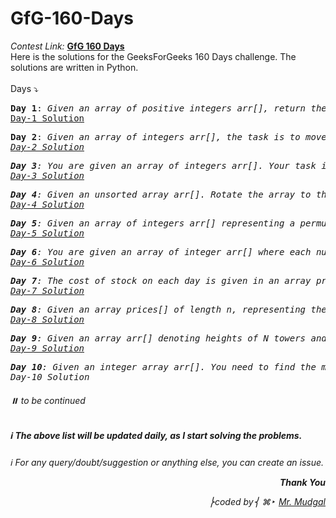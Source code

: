 # GfG-160-Days
<i>Contest Link:</i> <b><a href="https://www.geeksforgeeks.org/courses/gfg-160-series?itm_source=geeksforgeeks&itm_medium=home_card&itm_campaign=gfg160">GfG 160 Days</a></b>
<br>
Here is the solutions for the GeeksForGeeks 160 Days challenge. The solutions are written in Python.
<br>
<br>
Days ⤵️
<pre><b>Day 1</b>: <i>Given an array of positive integers arr[], return the second largest element from the array. If the second largest element doesn't exist then return -1.</i>
<a href="https://github.com/mr-mudgal/GfG-160-Days/blob/master-mudgal/Solutions/Day-1%3A%20Second%20Largest.py">Day-1 Solution</a>
</pre>
<pre><b>Day 2</b>: <i>Given an array of integers arr[], the task is to move all the zeros to the end of the array while maintaining the relative order of all non-zero elements.
<a href="https://github.com/mr-mudgal/GfG-160-Days/blob/master-mudgal/Solutions/Day-2%3A%20Move%20All%20Zeroes%20to%20End.py">Day-2 Solution</a></pre>
<pre><b>Day 3</b>: <i>You are given an array of integers arr[]. Your task is to reverse the given array.</i>
<a href="https://github.com/mr-mudgal/GfG-160-Days/blob/master-mudgal/Solutions/Day-3%3A%20Reverse%20an%20Array.py">Day-3 Solution</a></pre>
<pre><b>Day 4</b>: <i>Given an unsorted array arr[]. Rotate the array to the left (counter-clockwise direction) by d steps, where d is a positive integer. Do the mentioned change in the array in place.</i>
<a href="https://github.com/mr-mudgal/GfG-160-Days/blob/master-mudgal/Solutions/Day-4%3A%20Rotate%20Array.py">Day-4 Solution</a></pre>
<pre><b>Day 5</b>: <i>Given an array of integers arr[] representing a permutation, implement the next permutation that rearranges the numbers into the lexicographically next greater permutation. If no such permutation exists, rearrange the numbers into the lowest possible order (i.e., sorted in ascending order).</i>
<a href="https://github.com/mr-mudgal/GfG-160-Days/blob/master-mudgal/Solutions/Day-5%3A%20Next%20Permutation.py">Day-5 Solution</a></pre>
<pre><b>Day 6</b>: <i>You are given an array of integer arr[] where each number represents a vote to a candidate. Return the candidates that have votes greater than one-third of the total votes,If there's not a majority vote, return an empty array.</i>
<a href="https://github.com/mr-mudgal/GfG-160-Days/blob/master-mudgal/Solutions/Day-6%3A%20Majority%20Element.py">Day-6 Solution</a></pre>
<pre><b>Day 7</b>: <i>The cost of stock on each day is given in an array price[]. Each day you may decide to either buy or sell the stock at price[i], you can even buy and sell the stock on the same day. Find the maximum profit that you can get.</i>
<a href="https://github.com/mr-mudgal/GfG-160-Days/blob/master-mudgal/Solutions/Day-7%3A%20Stock%20Buy%20and%20Sell.py">Day-7 Solution</a></pre>
<pre><b>Day 8</b>: <i>Given an array prices[] of length n, representing the prices of the stocks on different days. The task is to find the maximum profit possible by buying and selling the stocks on different days when at most one transaction is allowed. Here one transaction means 1 buy + 1 Sell. If it is not possible to make a profit then return 0.</i>
<a href="https://github.com/mr-mudgal/GfG-160-Days/blob/master-mudgal/Solutions/Day-8%3A%20Stocke%20Buy%20and%20Sell%20%5B1%20trans%5D.py">Day-8 Solution</a></pre>
<pre><b>Day 9</b>: <i>Given an array arr[] denoting heights of N towers and a positive integer K. For each tower, you must perform exactly one of the following operations exactly once. Increase the height of the tower by K Decrease the height of the tower by K Find out the minimum possible difference between the height of the shortest and tallest towers after you have modified each tower.</i>
<a href="https://github.com/mr-mudgal/GfG-160-Days/blob/master-mudgal/Solutions/Day-9%3A%20Minimize%20the%20Heights%20II.py">Day-9 Solution</a></pre>
<pre><b>Day 10</b>: <i>Given an integer array arr[]. You need to find the maximum sum of a subarray.</i>
<a href="https://github.com/mr-mudgal/GfG-160-Days/blob/master-mudgal/Solutions/Day-10%3A%20Maximum%20Subarray%20Sum%20-%20Kadanes%20Algorithm.py"></a>Day-10 Solution</pre>
###### ⏸️ <i>to be continued</i>
##### ℹ️ The above list will be updated daily, as I start solving the problems.

ℹ️ For any query/doubt/suggestion or anything else, you can create an issue.

<p align="right"><b>Thank You</b></p>
<p align="right">⎬coded by⎨ ⌘‣ <a href="https://github.com/mr-mudgal">Mr. Mudgal</a></pre>
